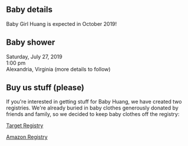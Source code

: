 ## Baby details

Baby Girl Huang is expected in October 2019!

## Baby shower

Saturday, July 27, 2019  
1:00 pm  
Alexandria, Virginia
(more details to follow)

## Buy us stuff (please)

If you're interested in getting stuff for Baby Huang, we have created two registries. We're already buried in baby clothes generously donated by friends and family, so we decided to keep baby clothes off the registry:

[Target Registry](https://www.target.com/gift-registry/giftgiver?registryId=ce646a12a4a94abb9727a08cfefd01c0)

[Amazon Registry](https://www.amazon.com/baby-reg/37V6C0PN77DEZ)
